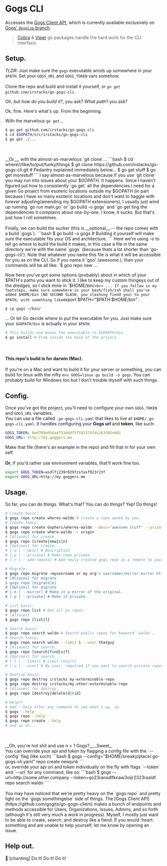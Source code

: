 # Gogs CLI
Accesses the [Gogs Client API](https://github.com/gogits/go-gogs-client), which is currently available exclusively on [Gogs' `develop` branch](https://github.com/gogits/gogs/tree/develop).

> [Cobra](https://github.com/spf13/cobra) & [Viper](https://github.com/spf13/viper) go packages handle the hard work for the CLI interface.


## Setup.

_TLDR:_ Just make sure the `gogs` executable winds up somewhere in your `$PATH`. Set your `GOGS_URL` and `GOGS_TOKEN` vars somehow.
<br>
<br>
Clone the repo and build and install it yourself, or `go get github.com/irstacks/go-gogs-cli`.

Oh, _but how do you build it?_, you ask? _What path?_ you ask?

Ok, fine. Here's what's up. From the beginning.

With the marvelous `go get`...
```bash
$ go get github.com/irstacks/go-gogs-cli
$ cd $GOPATH/src/irstacks/go-gogs-cli
$ go get ./...
```
<br>
<br>
__Or__, with the almost-as-marvelous `git clone`...
```bash
$ cd where/i/like/to/put/funky/things
$ git clone https://github.com/irstacks/go-gogs-cli.git
# Pedantry explained immediately below...
$ go get stuff
$ go get morestuff
```
I say almost-as-marvelous because if you use `git clone` you may run into issues about your $GOPATH. It happens. Since I haven't figured out how to consistently `go get` all the dependencies I need for a given Go project from esoteric locations outside my $GOPATH (in part because I have so many esoteric locations and don't want to haggle with forever adjusting/amending my $GOPATH extensioners), I usually just wind up running `go run main.go` or `go build -o gogs` and `go get`ting the dependencies it complains about one-by-one. I know, it sucks. But that's just how I roll sometimes.
<br>
<br>
Finally, we can build the sucker (this is __optional__ -- the repo comes with a build `gogs`).
```bash
$ go build -o gogs # Building it yourself will make sure the executable fits your OS and architecture.
```
Here we're using -o to tell go where to build the build it makes, in this case a file in the same directory we're with the name `gogs` (because thats a lot shorter than 'go-gogs-cli'). Note that whatever you name this file is what it will be accessible for you as on the CLI. So if you name it 'goo' (awesome.), then your commands will be all like: `$ goo repo new ...`

Now here you've got some options (probably) about in which of your $PATH's paths you want to stick it. I like to keep my custom thingeys out of the dredges, so I stick mine in `$HOME/bin/`
<br>
... If you follow in my footsteps, make sure somewhere in your bash/fish/zsh shell you've added $HOME/bin (NO SECOND SLASH, you slashing fiend you) to your $PATH, with something like `export $PATH="$PATH:$HOME/bin"`.
```bash
$ cp gogs ~/bin/
```

... Or let Go decide where to put the executable for you. Just make sure your `$GOPATH/bin` is actually in your `$PATH`.
```bash
# This builds and moves the executable to $GOPATH/bin.
$ go install # From inside the base of the project.
```
<br>

#### This repo's build is for darwin (Mac).
If you're on a Mac and want to build it for your server or something, you can build for linux with the nifty `env GOOS=linux go build -o gogs`. You can probably build for Windows too but I don't trouble myself with such things.

## Config.
Once you've got the project, you'll need to configure your own `GOGS_TOKEN` and `GOGS_URL` variables.
<br>
You can use a file called `.go-gogs-cli.yaml` that likes to live at `$HOME/.go-gogs-cli.yaml`. It handles configuring your __Gogs url__ and __token__, like such:
```yaml
GOGS_TOKEN: 0e6709o05da4753dddf5f592374fdc263f02n801
GOGS_URL: http://my.goggers.me
```
Make that file (there's an example in the repo) and fill that in for your own self.
<br>
<br>
__Or__, if you'd rather use environment variables, that'll work fine too.
```bash
export GOGS_TOKEN=asdlfj239r029fzsfasf923r23f
export GOGS_URL=http://my.goggers.me
```

## Usage.
So far, you can do things. What's that? You can _do things_? Yep! Do things!
```bash
# Create basic:
$ gogs repo create wheres-waldo # Create a repo owned by you.
# Create fancy:
$ gogs repo create Gophers/wheres-waldo --desc='awesome stuff' --private
$ gogs repo create where-waldo -r origin
# [Aliases] for create.
$ gogs repo [create|new|c|n]
# [Options] for create.
# [-d | --desc] # Description
# [-p | --private] # Make repo private
# [-r | --add-remote] # Add newly created gogs repo as a remote to your current git dir, initalizing git if necessary
```
```bash
# Migrate:
$ gogs repo migrate <myusername or my org's username>/mirror-mirror https://github.com/gogits/gogs.git
# [Aliases] for migrate
$ gogs repo [migrate|m]
# [Options] for migrate
# [-m | --mirror] # Make it a mirror of the original.
# [-p | --private] # Make it private.
```
```bash
# List basic:
$ gogs repo list # Get all yo repos.
# [Aliases]
$ gogs repo [list|l]
```
```bash
# Search basic:
$ gogs repo search waldo # Search public repos for keyword 'waldo'.
# Search fancy:
$ gogs repo search waldo --limit 1 --user thatguy
# [Aliases] for search.
$ gogs repo [search|find|s|f]
# [Options] for search.
# [-l | --limit] # Limit results
# [-u | --user] # By user, required if you want to search private repos
```
```bash
# Destroy basic:
$ gogs repo destroy irstacks my-exterminable-repo
$ gogs repo destroy irstacks/my-other-exterminable-repo
# [Aliases] for destroy.
$ gogs repo [destroy|delete|d|rid]
```
```bash
# Help?!
# Add --help after any command to see what's up, ie.
$ gogs --help
$ gogs repo --help
$ gogs repo create --help
# and so on...
```
<br>
<br>
__Oh, you're hot shit and use n > 1 Gogs?__ _Sweet_.
<br>
You can override your api and token by flagging a config file with the `--config` flag (like such)
```bash
$ gogs --config="$HOME/sneaky/place/.go-gogs-cli.yaml" repo create newjunk
```
<br>
or, override your api url and token individually on the fly with flags `--token` and `--url` for any command, like so:
```bash
$ gogs --url=http://some.other.company --token=qo23ransdlfknaw3oijr2323rasldf repo search waldo
```

<br>
<br>
You may have noticed that we're pretty heavy on the `gogs repo` and pretty light on the `gogs somethingelse` side of things. The [Gogs Client API](https://github.com/gogits/go-gogs-client) makes a bunch of endpoints and methods accessible for Users, Organizations, Issues, Admins, and so forth (although it's still very much a work in progress). Myself, I mostly just want to be able to create, search, and destroy like a fiend. If you would :heart: something and are unable to help yourself, let me know by opening an issue.

## Help out.
:clap: [chanting] Do it! Do it! Do it!
